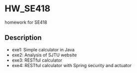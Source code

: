 # HW_SE418
homework for SE418

## Description
- exe1: Simple calculator in Java
- exe2: Analysis of SJTU website
- exe3: RESTful calculator
- exe4: RESTful calculator with Spring security and actuator